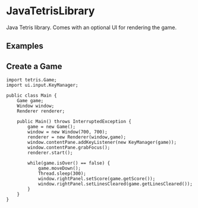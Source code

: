 # JavaTetrisLibrary
Java Tetris library. Comes with an optional UI for rendering the game.

## Examples

## Create a Game

```
import tetris.Game;
import ui.input.KeyManager;

public class Main {
	Game game;
	Window window;
	Renderer renderer;
	
	public Main() throws InterruptedException {
		game = new Game();
		window = new Window(700, 700);
		renderer = new Renderer(window,game);
		window.contentPane.addKeyListener(new KeyManager(game));
		window.contentPane.grabFocus();
		renderer.start();
		
		while(game.isOver() == false) {
			game.moveDown();
			Thread.sleep(300);
			window.rightPanel.setScore(game.getScore());
			window.rightPanel.setLinesCleared(game.getLinesCleared());	
		}	
	}
}
  ```
